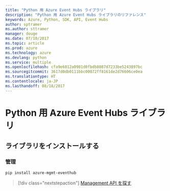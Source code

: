 ```yaml
---
title: "Python 用 Azure Event Hubs ライブラリ"
description: "Python 用 Azure Event Hubs ライブラリのリファレンス"
keywords: Azure, Python, SDK, API, Event Hubs
author: sptramer
ms.author: sttramer
manager: douge
ms.date: 07/10/2017
ms.topic: article
ms.prod: azure
ms.technology: azure
ms.devlang: python
ms.service: multiple
ms.openlocfilehash: cfa9e6012a0981d0fbdb8087d7233be5243897bc
ms.sourcegitcommit: 3617d0db0111bbc00072ff8161de2d76606ce0ea
ms.translationtype: HT
ms.contentlocale: ja-JP
ms.lasthandoff: 08/18/2017
---
```

# <a name="azure-event-hubs-libraries-for-python"></a>Python 用 Azure Event Hubs ライブラリ

## <a name="install-the-libraries"></a>ライブラリをインストールする


### <a name="management"></a>管理

```bash
pip install azure-mgmt-eventhub
```
> [!div class="nextstepaction"]
> [Management API を探す](/python/api/overview/azure/eventhub/managementlibrary)